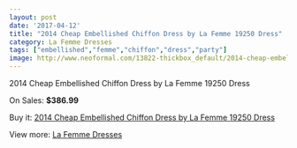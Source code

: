 ```yaml
---
layout: post
date: '2017-04-12'
title: "2014 Cheap Embellished Chiffon Dress by La Femme 19250 Dress"
category: La Femme Dresses
tags: ["embellished","femme","chiffon","dress","party"]
image: http://www.neoformal.com/13822-thickbox_default/2014-cheap-embellished-chiffon-dress-by-la-femme-19250-dress.jpg
---
```

2014 Cheap Embellished Chiffon Dress by La Femme 19250 Dress

On Sales: **$386.99**
<a href="https://www.neoformal.com/en/la-femme-dresses-2014/4759-2014-cheap-embellished-chiffon-dress-by-la-femme-19250-dress.html"><amp-img layout="responsive" width="600" height="600" src="//www.neoformal.com/13822-thickbox_default/2014-cheap-embellished-chiffon-dress-by-la-femme-19250-dress.jpg" alt="2014 Cheap Embellished Chiffon Dress by La Femme 19250 Dress 0" /></a>
<a href="https://www.neoformal.com/en/la-femme-dresses-2014/4759-2014-cheap-embellished-chiffon-dress-by-la-femme-19250-dress.html"><amp-img layout="responsive" width="600" height="600" src="//www.neoformal.com/13823-thickbox_default/2014-cheap-embellished-chiffon-dress-by-la-femme-19250-dress.jpg" alt="2014 Cheap Embellished Chiffon Dress by La Femme 19250 Dress 1" /></a>

Buy it: [2014 Cheap Embellished Chiffon Dress by La Femme 19250 Dress](https://www.neoformal.com/en/la-femme-dresses-2014/4759-2014-cheap-embellished-chiffon-dress-by-la-femme-19250-dress.html "2014 Cheap Embellished Chiffon Dress by La Femme 19250 Dress")

View more: [La Femme Dresses](https://www.neoformal.com/en/56-la-femme-dresses-2014 "La Femme Dresses")